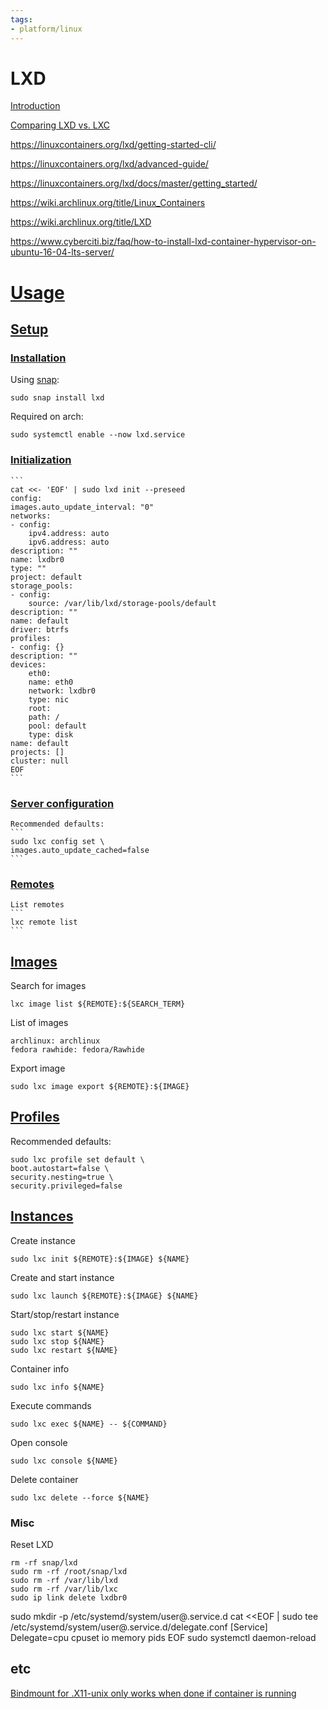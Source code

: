 ```yaml
---
tags:
- platform/linux
---
```

# **LXD**
[Introduction](https://linuxcontainers.org/lxd/introduction/)

[Comparing LXD vs. LXC](https://discuss.linuxcontainers.org/t/comparing-lxd-vs-lxc/24)

https://linuxcontainers.org/lxd/getting-started-cli/

https://linuxcontainers.org/lxd/advanced-guide/

https://linuxcontainers.org/lxd/docs/master/getting_started/

https://wiki.archlinux.org/title/Linux_Containers

https://wiki.archlinux.org/title/LXD

https://www.cyberciti.biz/faq/how-to-install-lxd-container-hypervisor-on-ubuntu-16-04-lts-server/

# [Usage](https://linuxcontainers.org/lxd/docs/master/)
## [Setup](https://linuxcontainers.org/lxd/docs/master/getting_started/)
### [Installation](https://linuxcontainers.org/lxd/docs/master/installing/)
Using [snap](https://snapcraft.io/docs/installing-snapd):
```
sudo snap install lxd
```
Required on arch:
```
sudo systemctl enable --now lxd.service
```
### [Initialization](https://linuxcontainers.org/lxd/docs/master/howto/initialize/)
	```
	cat <<- 'EOF' | sudo lxd init --preseed
	config:
	images.auto_update_interval: "0"
	networks:
	- config:
		ipv4.address: auto
		ipv6.address: auto
	description: ""
	name: lxdbr0
	type: ""
	project: default
	storage_pools:
	- config:
		source: /var/lib/lxd/storage-pools/default
	description: ""
	name: default
	driver: btrfs
	profiles:
	- config: {}
	description: ""
	devices:
		eth0:
		name: eth0
		network: lxdbr0
		type: nic
		root:
		path: /
		pool: default
		type: disk
	name: default
	projects: []
	cluster: null
	EOF
	```
### [Server configuration](https://linuxcontainers.org/lxd/docs/master/server/)

	Recommended defaults:
	```
	sudo lxc config set \
	images.auto_update_cached=false
	```
### [Remotes](https://linuxcontainers.org/lxd/docs/master/remotes/)

	List remotes
	```
	lxc remote list
	```
## [Images](https://linuxcontainers.org/lxd/docs/master/images/)

Search for images
```
lxc image list ${REMOTE}:${SEARCH_TERM}
```

List of images
```
archlinux: archlinux
fedora rawhide: fedora/Rawhide
```

Export image
```
sudo lxc image export ${REMOTE}:${IMAGE}
```

## [Profiles](https://linuxcontainers.org/lxd/docs/master/profiles/#)

Recommended defaults:
```
sudo lxc profile set default \
boot.autostart=false \
security.nesting=true \
security.privileged=false

```
## [Instances](https://linuxcontainers.org/lxd/docs/master/instances/)
Create instance
```
sudo lxc init ${REMOTE}:${IMAGE} ${NAME}
```
Create and start instance
```
sudo lxc launch ${REMOTE}:${IMAGE} ${NAME}
```
Start/stop/restart instance
```
sudo lxc start ${NAME}
sudo lxc stop ${NAME}
sudo lxc restart ${NAME}
```
Container info
```
sudo lxc info ${NAME}
```
Execute commands
```
sudo lxc exec ${NAME} -- ${COMMAND}
```
Open console
```
sudo lxc console ${NAME}
```
Delete container
```
sudo lxc delete --force ${NAME}
```
### Misc

Reset LXD
```
rm -rf snap/lxd
sudo rm -rf /root/snap/lxd
sudo rm -rf /var/lib/lxd
sudo rm -rf /var/lib/lxc
sudo ip link delete lxdbr0
```

sudo mkdir -p /etc/systemd/system/user@.service.d
cat <<EOF | sudo tee /etc/systemd/system/user@.service.d/delegate.conf
[Service]
Delegate=cpu cpuset io memory pids
EOF
sudo systemctl daemon-reload

## etc
[Bindmount for .X11-unix only works when done if container is running](https://github.com/lxc/lxd/issues/4540#issuecomment-387644954)